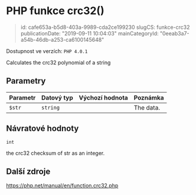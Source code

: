 PHP funkce crc32()
================================

> id: cafe653a-b5d8-403a-9989-cda2ce199230
> slugCS: funkce-crc32
> publicationDate: "2019-09-11 10:04:03"
> mainCategoryId: "0eeab3a7-a54b-46db-a253-ca6100145648"

Dostupnost ve verzích: `PHP 4.0.1`

Calculates the crc32 polynomial of a string


Parametry
--------------

| Parametr | Datový typ | Výchozí hodnota | Poznámka |
|-----|-----|-----|-----|
| `$str` | `string` |  | The data. |


Návratové hodnoty
----------------

`int`

the crc32 checksum of str as an integer.

Další zdroje
------------

https://php.net/manual/en/function.crc32.php
